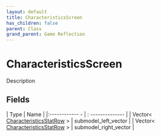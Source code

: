 ```yaml
---
layout: default
title: CharacteristicsScreen
has_children: false
parent: Class
grand_parent: Game Reflection
---
```

# CharacteristicsScreen
Description 

## Fields
| Type | Name |
|:------------ - | : -------------- |
| Vector< [CharacteristicsStatRow](game-reflection/classes/characteristics_stat_row.md) > | submodel_left_vector |
| Vector< [CharacteristicsStatRow](game-reflection/classes/characteristics_stat_row.md) > | submodel_right_vector |
